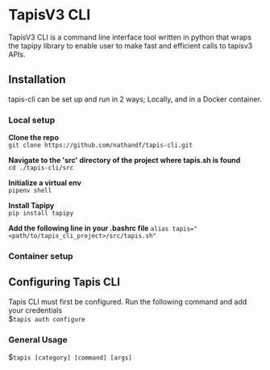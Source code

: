 # TapisV3 CLI

TapisV3 CLI is a command line interface tool written in python that wraps the tapipy library to enable user to make fast and efficient calls to tapisv3 APIs.

## Installation
tapis-cli can be set up and run in 2 ways; Locally, and in a Docker container.

### Local setup
**Clone the repo**\
`git clone https://github.com/nathandf/tapis-cli.git`

**Navigate to the 'src' directory of the project where tapis.sh is found**\
`cd ./tapis-cli/src`

**Initialize a virtual env**\
`pipenv shell`

**Install Tapipy**\
`pip install tapipy`

**Add the following line in your .bashrc file**
`alias tapis="<path/to/tapis_cli_project>/src/tapis.sh"`

### Container setup

## Configuring Tapis CLI
Tapis CLI must first be configured. Run the following command and add your credentials\
$`tapis auth configure`

### General Usage
$`tapis [category] [command] [args]`

